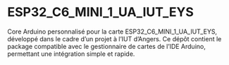 # ESP32_C6_MINI_1_UA_IUT_EYS
Core Arduino personnalisé pour la carte ESP32_C6_MINI_1_UA_IUT_EYS, développé dans le cadre d’un projet à l’IUT d’Angers. Ce dépôt contient le package compatible avec le gestionnaire de cartes de l’IDE Arduino, permettant une intégration simple et rapide.
